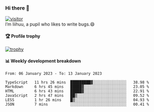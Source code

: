 ### Hi there 👋
[![visitor](https://visitor-badge.glitch.me/badge?page_id=liihuu&right_color=blue)](https://github.com/liihuu)<br>
I’m liihuu, a pupil who likes to write bugs.😄


#### 🏆 Profile trophy
[![trophy](https://github-profile-trophy.vercel.app?username=liihuu&margin-w=16&margin-h=16&rank=-C,-B)](https://github.com/liihuu)


#### 📊 Weekly development breakdown
<!--START_SECTION:waka-->

```text
From: 06 January 2023 - To: 13 January 2023

TypeScript   11 hrs 26 mins  █████████▓░░░░░░░░░░░░░░░   38.98 %
Markdown     6 hrs 45 mins   █████▓░░░░░░░░░░░░░░░░░░░   23.05 %
HTML         6 hrs 43 mins   █████▓░░░░░░░░░░░░░░░░░░░   22.91 %
JavaScript   2 hrs 47 mins   ██▒░░░░░░░░░░░░░░░░░░░░░░   09.52 %
LESS         1 hr 26 mins    █▒░░░░░░░░░░░░░░░░░░░░░░░   04.93 %
JSON         7 mins          ░░░░░░░░░░░░░░░░░░░░░░░░░   00.41 %
```

<!--END_SECTION:waka-->

<!--
**liihuu/liihuu** is a ✨ _special_ ✨ repository because its `README.md` (this file) appears on your GitHub profile.

Here are some ideas to get you started:

- 🔭 I’m currently working on ...
- 🌱 I’m currently learning ...
- 👯 I’m looking to collaborate on ...
- 🤔 I’m looking for help with ...
- 💬 Ask me about ...
- 📫 How to reach me: ...
- 😄 Pronouns: ...
- ⚡ Fun fact: ...
-->
